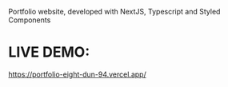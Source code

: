 Portfolio website, developed with NextJS, Typescript and Styled Components

# LIVE DEMO:
https://portfolio-eight-dun-94.vercel.app/
